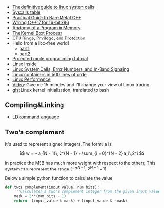 
 - [The definitive guide to linux system calls](http://blog.packagecloud.io/eng/2016/04/05/the-definitive-guide-to-linux-system-calls/)
 - [Syscalls table](https://filippo.io/linux-syscall-table/)
 - [Practical Guide to Bare Metal C++](https://arobenko.gitbooks.io/bare_metal_cpp)
 - [Writing C++17 for 16-bit x86](https://dev.krzaq.cc/post/writing-cpp17-for-16bit-x86/)
 - [Anatomy of a Program in Memory](http://duartes.org/gustavo/blog/post/anatomy-of-a-program-in-memory/)
 - [The Kernel Boot Process](http://duartes.org/gustavo/blog/post/kernel-boot-process/)
 - [CPU Rings, Privilege, and Protection](http://duartes.org/gustavo/blog/post/cpu-rings-privilege-and-protection/)
 - Hello from a libc-free world!
    * [part1](https://blogs.oracle.com/ksplice/entry/hello_from_a_libc_free)
    * [part2](https://blogs.oracle.com/ksplice/entry/hello_from_a_libc_free1)
 - [Protected mode programming tutorial](http://prodebug.sourceforge.net/pmtut.html)
 - [Linux Inside](https://www.gitbook.com/book/0xax/linux-insides/details)
 - [Linux System Calls, Error Numbers, and In-Band Signaling](http://nullprogram.com/blog/2016/09/23/)
 - [Linux containers in 500 lines of code](https://blog.lizzie.io/linux-containers-in-500-loc.html)
 - [Linux Performance](http://www.brendangregg.com/linuxperf.html)
 - [Video](https://www.youtube.com/watch?v=GsMs3n8CB6g): Give me 15 minutes and I'll change your view of Linux tracing
 - [gist](https://gist.github.com/marcan/a2eafd605d3d6ac76eb10a7c64f736c3) Linux kernel initialization, translated to bash

## Compiling&Linking

 - [LD command language](https://www.math.utah.edu/docs/info/ld_3.html)

## Two's complement

It's used to represent signed integers. The formula is

$$
w = - a_{N - 1}\, 2^{N - 1} + \sum_{i = 0}^{N - 2} a_i\,2^i
$$

in practice the MSB has much more weight with respect to the others;
This system can represent the range $[-2^{N - 1}, 2^{N - 1} - 1]$


Below a simple python function to calculate the value

```python
def twos_complement(input_value, num_bits):
    '''Calculates a two's complement integer from the given input value's bits'''
    mask = 2**(num_bits - 1)
    return -(input_value & mask) + (input_value & ~mask)
```
